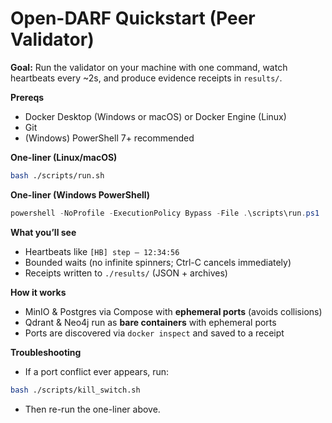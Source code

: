 # Open-DARF Quickstart (Peer Validator)

**Goal:** Run the validator on your machine with one command, watch heartbeats every ~2s, and produce evidence receipts in `results/`.

**Prereqs**
- Docker Desktop (Windows or macOS) or Docker Engine (Linux)
- Git
- (Windows) PowerShell 7+ recommended

**One-liner (Linux/macOS)**
~~~bash
bash ./scripts/run.sh
~~~

**One-liner (Windows PowerShell)**
~~~powershell
powershell -NoProfile -ExecutionPolicy Bypass -File .\scripts\run.ps1
~~~

**What you’ll see**
- Heartbeats like `[HB] step — 12:34:56`
- Bounded waits (no infinite spinners; Ctrl-C cancels immediately)
- Receipts written to `./results/` (JSON + archives)

**How it works**
- MinIO & Postgres via Compose with **ephemeral ports** (avoids collisions)
- Qdrant & Neo4j run as **bare containers** with ephemeral ports
- Ports are discovered via `docker inspect` and saved to a receipt

**Troubleshooting**
- If a port conflict ever appears, run:
~~~bash
bash ./scripts/kill_switch.sh
~~~
- Then re-run the one-liner above.
